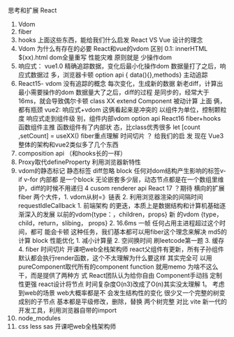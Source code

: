 思考和扩展
React
1. Vdom
2. fiber
3. hooks
上⾯这些东⻄，能给我们什么启发 React VS Vue 设计的理念
1. Vdom 为什么有存在的必要 React和vue的vdom 区别
0.1: innerHTML $(xx).html dom全量重写 性能灾难
原则就是 少操作dom
1. 响应式： vue1.0 精确追踪数据，变化后最⼩化操作dom 数据量打了之后，响应式数据过
多，浏览器卡顿 option api { data(){},methods} 主动追踪
2. React15- vdom 没有追踪的概念
每次变化，⽣成新的数据 新⽼diff，计算出最⼩需要操作的dom 数据量⼤了之后，diff的过程
是同步的，经常⼤于16ms，就会导致偶尔卡顿 class XX extend Component 被动计算 上⾯
俩，都有瓶颈
vue2: 响应式+vdom 这俩看起来是冲突的 以组件为单位，控制颗粒度 响应式⾛到组件级
别，组件内部vdom option api React16 fiber+hooks 函数组件主推 函数组件有了内部状
态，⽐class优秀很多 let [count ,setCount] = useXX() fiber重点理解 时间切⽚ ？ 给我们的启
发
现在 Vue3 整体的架构和vue2类似多了⼏个东⻄
1. composition api （和hooks⻓的⼀样）
2. Proxy取代defineProperty 利⽤浏览器新特性
3. vdom的静态标记 静态标签 diff忽略 block 任何对dom结构产⽣影响的标签v-if v-for 内部都
是⼀个block ⽆论嵌套多少层，动态节点都是在⼀个数组⾥维护，diff的时候不⽤递归 4
cusom renderer api
React 17 ？期待
横向的扩展
fiber 两个⼤件，1. vdom从树=》链表 2. 利⽤浏览器渲染的间隔时间 requestIdleCallback 1. 前端架构
的更迭，本质上是数据结构和计算机基础逐渐深⼊的发展 以前的vdom{type：，children，props} 新
的vdom {type，child，return，slibing， props} 2. 16.6ms ⼀帧 任何占⽤主进程超过这个时间，都可
能会卡顿 这种任务，我们基本都可以⽤fiber这个理念来解决 md5的计算
block
性能优化 1. 减⼩计算量 2. 空间换时间 刷leetcode第⼀题 3. 缓存 4. fiber 时间切⽚
开课吧web全栈架构师
react⽗组件有更新，所有⼦孙组件默认都会执⾏render函数，这个不太理解为什么要这样 其实完全可
以⽤pureComponent取代所有的component function 就⽤memo 为啥不这么⼲，⽽是提供了两种⽅
式
React团队认为给你⾃由 Component⼿动挡 定制性更强
react设计将节点 时间复杂度O(n3)改成了O(n)其实没太理解 1。 考虑到web的场景 web⼤概率都是不
会发⽣结构性的变化 很少⼜⼀个完整的树变成别的⼦节点 基本都是平级修改，删除，替换 两个树完整
对⽐
vite 新⼀代的开发⼯具，利⽤浏览器⾃带的import
1. node_modules
2. css less sas
开课吧web全栈架构师